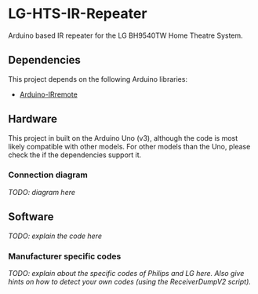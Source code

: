 # LG-HTS-IR-Repeater
Arduino based IR repeater for the LG BH9540TW Home Theatre System.

## Dependencies
This project depends on the following Arduino libraries:
- [Arduino-IRremote](https://github.com/Arduino-IRremote/Arduino-IRremote)

## Hardware
This project in built on the Arduino Uno (v3), although the code is most likely compatible with other models. For other models than the Uno, please check the if the dependencies support it.

### Connection diagram
_TODO: diagram here_

## Software
_TODO: explain the code here_

### Manufacturer specific codes
_TODO: explain about the specific codes of Philips and LG here. Also give hints on how to detect your own codes (using the ReceiverDumpV2 script)._
